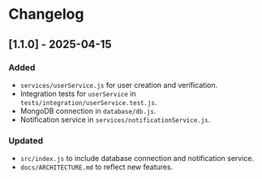 # Changelog

## [1.1.0] - 2025-04-15

### Added

- `services/userService.js` for user creation and verification.
- Integration tests for `userService` in `tests/integration/userService.test.js`.
- MongoDB connection in `database/db.js`.
- Notification service in `services/notificationService.js`.

### Updated

- `src/index.js` to include database connection and notification service.
- `docs/ARCHITECTURE.md` to reflect new features.
